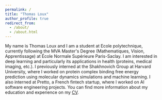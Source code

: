 ```yaml
---
permalink: /
title: "Thomas Loux"
author_profile: true
redirect_from: 
  - /about/
  - /about.html
---
```


My name is Thomas Loux and I am a student at Ecole polytechnique, currently following the MVA Master's Degree (Mathematiques, Vision, Apprentissage) at École Normale Supérieure Paris-Saclay. I am interested in deep learning and particularly its applications in health (proteins, medical imaging, etc.). I previously interned at the Shakhnovich Group at Harvard University, where I worked on protein complex binding free energy prediction using molecular dynamics simulations and machine learning. I also interned at Pretto, a French fintech startup, where I worked on AI software engineering projects. You can find more information about my education and experience on my [CV](/cv/).